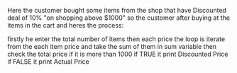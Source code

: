 Here the customer bought some items from the shop that have Discounted deal of 10% "on shopping above $1000"
so the customer after buying at the items in the cart and heres the process:

firstly he enter the total number of items 
then each price
the loop is iterate from the each item price and take the sum of them in sum variable 
then check the total price if it is more than 1000 
    if TRUE it print Discounted Price 
    if FALSE it print Actual Price 